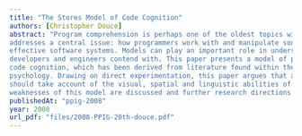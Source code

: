 ```yaml
---
title: "The Stores Model of Code Cognition"
authors: [Christopher Douce]
abstract: "Program comprehension is perhaps one of the oldest topics within the psychology of programming. It
addresses a central issue: how programmers work with and manipulate source code to construct
effective software systems. Models can play an important role in understanding the challenges
developers and engineers contend with. This paper presents a model of program comprehension, or
code cognition, which has been derived from literature found within the disciplines of computing and
psychology. Drawing on direct experimentation, this paper argues that a model of code cognition
should take account of the visual, spatial and linguistic abilities of developers. The strengths and
weaknesses of this model are discussed and further research directions presented."
publishedAt: "ppig-2008"
year: 2008
url_pdf: "files/2008-PPIG-20th-douce.pdf"
---
```


